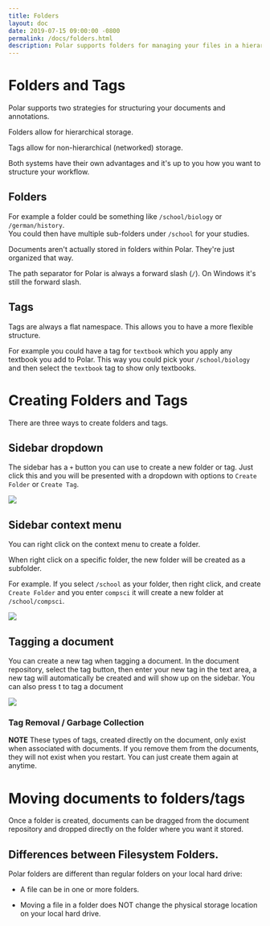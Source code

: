 ```yaml
---
title: Folders
layout: doc
date: 2019-07-15 09:00:00 -0800
permalink: /docs/folders.html
description: Polar supports folders for managing your files in a hierarchy. 
---
```


# Folders and Tags

Polar supports two strategies for structuring your documents and annotations.

Folders allow for hierarchical storage.

Tags allow for non-hierarchical (networked) storage.

Both systems have their own advantages and it's up to you how you want to structure your workflow.

## Folders

For example a folder could be something like ```/school/biology``` or ```/german/history```.  
You could then have multiple sub-folders under ```/school``` for your studies.

Documents aren't actually stored in folders within Polar. They're just organized that way.

The path separator for Polar is always a forward slash (```/```).  On Windows it's still the 
forward slash. 

## Tags

Tags are always a flat namespace.  This allows you to have a more flexible structure. 

For example you could have a tag for ```textbook``` which you apply any textbook you add
to Polar.  This way you could pick your ```/school/biology``` and then select the ```textbook``` 
tag to show only textbooks.


# Creating Folders and Tags

There are three ways to create folders and tags.

## Sidebar dropdown

The sidebar has a ```+``` button you can use to create a new folder or tag.  Just click this and you will
be presented with a dropdown with options to ```Create Folder``` or ```Create Tag```.

<img class="img-shadow" src="https://i.imgur.com/JTctUNd.png">

## Sidebar context menu

You can right click on the context menu to create a folder.  

When right click on a specific folder, the new folder will be created as a subfolder. 

For example.  If you select ```/school``` as your folder, then right click, and create ```Create Folder```
and you enter ```compsci``` it will create a new folder at ```/school/compsci```.

<img class="img-shadow" src="https://i.imgur.com/8vfmdT5.png">

## Tagging a document

You can create a new tag when tagging a document.  In the document repository, select the tag button, then enter your
new tag in the text area, a new tag will automatically be created and will show up on the sidebar. You can also press t to tag a document

<img class="img-shadow" src="https://i.imgur.com/Zj0EPEv.png">

### Tag Removal / Garbage Collection

**NOTE** These types of tags, created directly on the document, only exist when associated with documents.
If you remove them from the documents, they will not exist when you restart.  You can just create them again
at anytime.

# Moving documents to folders/tags

Once a folder is created, documents can be dragged from the document repository and dropped directly 
on the folder where you want it stored.

## Differences between Filesystem Folders.

Polar folders are different than regular folders on your local hard drive:

- A file can be in one or more folders.

- Moving a file in a folder does NOT change the physical storage location on your local hard drive.

